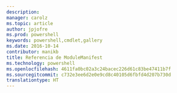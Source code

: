 ```yaml
---
description: 
manager: carolz
ms.topic: article
author: jpjofre
ms.prod: powershell
keywords: powershell,cmdlet,gallery
ms.date: 2016-10-14
contributor: manikb
title: Referencia de ModuleManifest
ms.technology: powershell
ms.openlocfilehash: 4611fa0bc02a3c24bacec226d61c83be47411b7f
ms.sourcegitcommit: c732e3ee6d2e0e9cd8c40105d6fbfd4d207b730d
translationtype: HT
---
```

